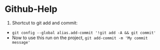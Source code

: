 # Github-Help

1. Shortcut to git add and commit: 
 * `git config --global alias.add-commit '!git add -A && git commit'`
 * Now to use this run on the project, `git add-commit -m 'My commit message'`
